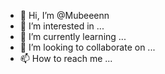 - 👋 Hi, I’m @Mubeeenn
- 👀 I’m interested in ...
- 🌱 I’m currently learning ...
- 💞️ I’m looking to collaborate on ...
- 📫 How to reach me ...

<!---
Mubeeenn/Mubeeenn is a ✨ special ✨ repository because its `README.md` (this file) appears on your GitHub profile.
You can click the Preview link to take a look at your changes.
--->
